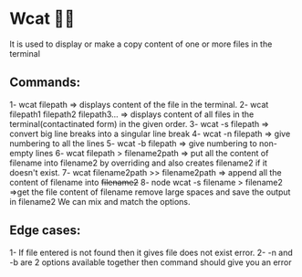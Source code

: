 # Wcat 🚀🚀 

It is used to display or make a copy content of one or more files in the terminal 

## Commands:
1- wcat filepath => displays content of the file in the terminal.
2- wcat filepath1 filepath2 filepath3... => displays content of all files in the terminal(contactinated form) in the given order.
3- wcat -s filepath => convert big line breaks into a singular line break
4- wcat -n filepath => give numbering to all the lines 
5- wcat -b filepath => give numbering to non-empty lines
6- wcat filepath > filename2path => put all the content of filename into filename2 by overriding and also creates filename2 if it doesn't exist.
7- wcat filename2path >> filename2path => append all the content of filename into ~~filename2~~
8- node wcat -s filename > filename2 =>get the file content of filename remove large spaces and save the output in filename2
We can mix and match the options.

## Edge cases:

1- If file entered is not found then it gives file does not exist error.
2- -n and -b are 2 options available together then command should give you an error